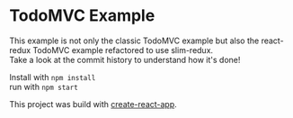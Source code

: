 # TodoMVC Example
This example is not only the classic TodoMVC example but also the react-redux TodoMVC example refactored to use slim-redux.  
Take a look at the commit history to understand how it's done!  

Install with `npm install`  
run with `npm start`  

This project was build with [create-react-app](https://github.com/facebookincubator/create-react-app).
